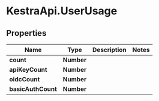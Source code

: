 # KestraApi.UserUsage

## Properties

Name | Type | Description | Notes
------------ | ------------- | ------------- | -------------
**count** | **Number** |  | 
**apiKeyCount** | **Number** |  | 
**oidcCount** | **Number** |  | 
**basicAuthCount** | **Number** |  | 


